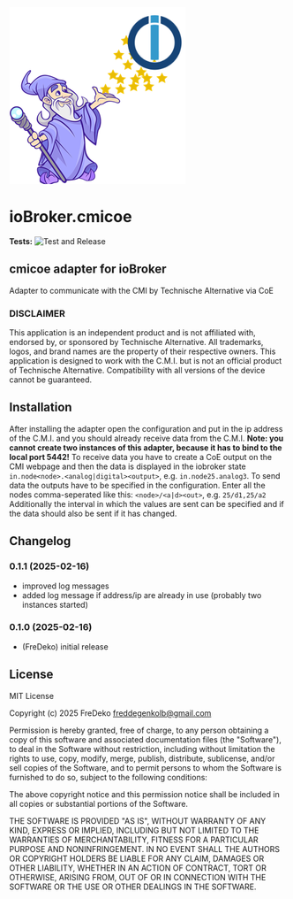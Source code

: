 ![Logo](admin/cmicoe.png)
# ioBroker.cmicoe

**Tests:** ![Test and Release](https://github.com/FreDeko06/ioBroker.cmicoe/workflows/Test%20and%20Release/badge.svg)

## cmicoe adapter for ioBroker

Adapter to communicate with the CMI by Technische Alternative via CoE

### DISCLAIMER

This application is an independent product and is not affiliated with, endorsed by, or sponsored by Technische Alternative. All trademarks, logos, and brand names are the property of their respective owners.
This application is designed to work with the C.M.I. but is not an official product of Technische Alternative. Compatibility with all versions of the device cannot be guaranteed.

## Installation

After installing the adapter open the configuration and put in the ip address of the C.M.I. and you should already receive data from the C.M.I.
**Note: you cannot create two instances of this adapter, because it has to bind to the local port 5442!**
To receive data you have to create a CoE output on the CMI webpage and then the data is displayed in the iobroker state ```in.node<node>.<analog|digital><output>```, e.g. ```in.node25.analog3```.
To send data the outputs have to be specified in the configuration. Enter all the nodes comma-seperated like this: ```<node>/<a|d><out>```, e.g. ```25/d1,25/a2```
Additionally the interval in which the values are sent can be specified and if the data should also be sent if it has changed.

## Changelog
### 0.1.1 (2025-02-16)
* improved log messages
* added log message if address/ip are already in use (probably two instances started)

### 0.1.0 (2025-02-16)
* (FreDeko) initial release

## License
MIT License

Copyright (c) 2025 FreDeko <freddegenkolb@gmail.com>

Permission is hereby granted, free of charge, to any person obtaining a copy
of this software and associated documentation files (the "Software"), to deal
in the Software without restriction, including without limitation the rights
to use, copy, modify, merge, publish, distribute, sublicense, and/or sell
copies of the Software, and to permit persons to whom the Software is
furnished to do so, subject to the following conditions:

The above copyright notice and this permission notice shall be included in all
copies or substantial portions of the Software.

THE SOFTWARE IS PROVIDED "AS IS", WITHOUT WARRANTY OF ANY KIND, EXPRESS OR
IMPLIED, INCLUDING BUT NOT LIMITED TO THE WARRANTIES OF MERCHANTABILITY,
FITNESS FOR A PARTICULAR PURPOSE AND NONINFRINGEMENT. IN NO EVENT SHALL THE
AUTHORS OR COPYRIGHT HOLDERS BE LIABLE FOR ANY CLAIM, DAMAGES OR OTHER
LIABILITY, WHETHER IN AN ACTION OF CONTRACT, TORT OR OTHERWISE, ARISING FROM,
OUT OF OR IN CONNECTION WITH THE SOFTWARE OR THE USE OR OTHER DEALINGS IN THE
SOFTWARE.